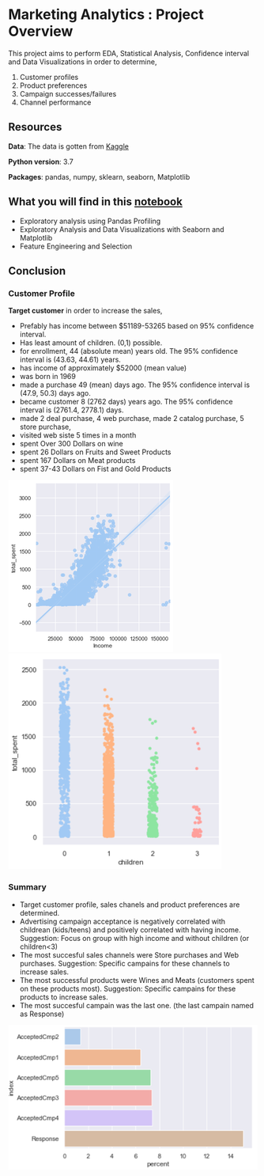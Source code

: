 #  Marketing Analytics : Project Overview

This project aims to perform EDA, Statistical Analysis, Confidence interval and Data Visualizations in order to determine,
1. Customer profiles
2. Product preferences
3. Campaign successes/failures
4. Channel performance

## Resources

**Data**: The data is gotten from [Kaggle](https://www.kaggle.com/jackdaoud/marketing-data "Kaggle data")

**Python version**: 3.7

**Packages**: pandas, numpy, sklearn, seaborn, Matplotlib

## What you will find in this [notebook](https://gitlab.com/cansuyalcin/projects_portfolio/-/blob/master/Personal%20Projects/Marketing%20Analytics/Marketing_Analytics.ipynb "notebook")

* Exploratory analysis using Pandas Profiling
* Exploratory Analysis and Data Visualizations with Seaborn and Matplotlib
* Feature Engineering and Selection

## Conclusion 

### Customer Profile

**Target customer** in order to increase the sales,

* Prefably has income between $51189-53265 based on 95% confidence interval. 
* Has least amount of children. (0,1) possible.
* for enrollment, 44 (absolute mean) years old. The 95% confidence interval is (43.63, 44.61) years. 
* has income of approximately $52000 (mean value)
* was born in 1969
* made a purchase 49 (mean) days ago. The 95% confidence interval is (47.9, 50.3) days ago.
* became customer 8 (2762 days) years ago. The 95% confidence interval is (2761.4, 2778.1) days.
* made 2 deal purchase, 4 web purchase, made 2 catalog purchase, 5 store purchase,
* visited web siste 5 times in a month
* spent Over 300 Dollars on wine
* spent 26 Dollars on Fruits and Sweet Products
* spent 167 Dollars on Meat products
* spent 37-43 Dollars on Fist and Gold Products

![The relationship between Income and total spent](Images/total_spent-Income.png)
![The relationship between children and total spent](Images/total_spent-children.PNG)

### Summary

* Target customer profile, sales chanels and product preferences are determined.
* Advertising campaign acceptance is negatively correlated with childrean (kids/teens) and positively correlated with having income. 
Suggestion: Focus on group with high income and without children (or children<3)
* The most succesful sales channels were Store purchases and Web purchases. Suggestion: Specific campains for these channels to increase sales.
* The most successful products were Wines and Meats (customers spent on these products most). 
Suggestion: Specific campains for these products to increase sales.
* The most succesful campain was the last one. (the last campain named as Response)

![The success of campains](Images/response.PNG)
